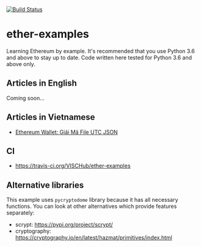 [![Build Status](https://travis-ci.org/VISCHub/ether-examples.svg?branch=master)](https://travis-ci.org/VISCHub/ether-examples)

# ether-examples

Learning Ethereum by example. It's recommended that you use Python 3.6 and above to stay up to date. Code written here tested for Python 3.6 and above only.

## Articles in English

Coming soon...

## Articles in Vietnamese

* [Ethereum Wallet: Giải Mã File UTC JSON](https://medium.com/vischub/ethereum-wallet-giải-mã-file-utc-json-dc62a5c2ce53)

## CI

* https://travis-ci.org/VISCHub/ether-examples

## Alternative libraries

This example uses `pycryptodome` library because it has all necessary functions. You can look at other alternatives which provide features separately:

* scrypt: https://pypi.org/project/scrypt/
* cryptography: https://cryptography.io/en/latest/hazmat/primitives/index.html
